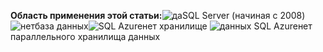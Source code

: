 <Token>**Область применения этой статьи:**![да](media/yes-icon.png)SQL Server (начиная с 2008)![нет](media/no-icon.png)база данных![SQL Azure](media/no-icon.png)нет хранилище ![данных SQL Azure](media/no-icon.png)нет параллельного хранилища данных</Token>
